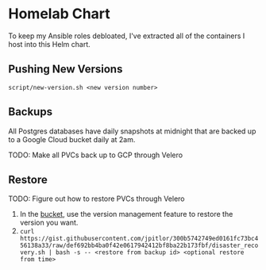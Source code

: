 # Homelab Chart

To keep my Ansible roles debloated, I've extracted all of the containers I host into this Helm chart.

## Pushing New Versions

```shell
script/new-version.sh <new version number>
```

## Backups

All Postgres databases have daily snapshots at midnight that are backed up to a Google Cloud bucket daily at 2am.

TODO: Make all PVCs back up to GCP through Velero

## Restore

TODO: Figure out how to restore PVCs through Velero

1. In the [bucket](https://console.cloud.google.com/storage/browser?project=dev-pitlor-homelab&prefix=&forceOnBucketsSortingFiltering=true&bucketType=live), use the version management feature to restore the version you want.
2. `curl https://gist.githubusercontent.com/jpitlor/300b5742749ed0161fc73bc456138a33/raw/def692bb4ba0f42e0617942412bf8ba22b173fbf/disaster_recovery.sh | bash -s -- <restore from backup id> <optional restore from time>`